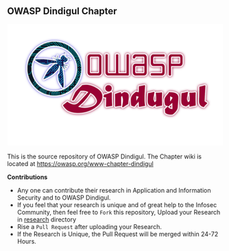 ## OWASP Dindigul Chapter

![OWASP Dindigul](assets/images/Logo/OWASP.jpg?raw=true "Title")


This is the source repository of OWASP Dindigul. The Chapter wiki is located at https://owasp.org/www-chapter-dindigul

**Contributions**

- Any one can contribute their research in Application and Information Security and to OWASP Dindigul.
- If you feel that your research is unique and of great help to the Infosec Community, then feel free to `Fork` this repository, Upload your Research in [research](research) directory
- Rise a `Pull Request` after uploading your Research.
- If the Research is Unique, the Pull Request will be merged within 24-72 Hours.
